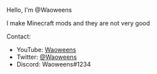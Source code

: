 Hello, I'm @Waoweens

I make Minecraft mods and they are not very good

Contact:
- YouTube: [Waoweens](https://www.youtube.com/channel/UC4P2NsoZjTITEdzRQtwngnQ)
- Twitter: [@Waoweens](https://twitter.com/Waoweens)
- Discord: Waoweens#1234

<!---
Waoweens/Waoweens is a ✨ special ✨ repository because its `README.md` (this file) appears on your GitHub profile.
You can click the Preview link to take a look at your changes.
--->
